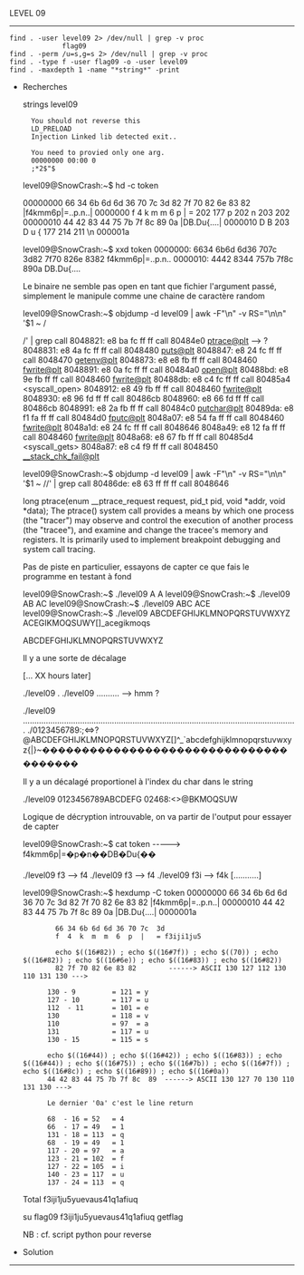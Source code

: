 LEVEL 09

------------------------------------------------------------------------------------------------------------------------

    find . -user level09 2> /dev/null | grep -v proc
                 flag09
    find . -perm /u=s,g=s 2> /dev/null | grep -v proc
    find . -type f -user flag09 -o -user level09
    find . -maxdepth 1 -name "*string*" -print

* Recherches

    strings level09

        You should not reverse this
        LD_PRELOAD
        Injection Linked lib detected exit..
      
        You need to provied only one arg.
        00000000 00:00 0
        ;*2$"$

    level09@SnowCrash:~$ hd -c token

    00000000  66 34 6b 6d 6d 36 70 7c  3d 82 7f 70 82 6e 83 82  |f4kmm6p|=..p.n..|
    0000000   f   4   k   m   m   6   p                         |   = 202 177   p 202   n 203 202
    00000010  44 42 83 44 75 7b 7f 8c  89 0a                    |DB.Du{....|
    0000010   D   B 203   D   u   { 177 214 211  \n
    000001a

    level09@SnowCrash:~$ xxd token
    0000000: 6634 6b6d 6d36 707c 3d82 7f70 826e 8382  f4kmm6p|=..p.n..
    0000010: 4442 8344 757b 7f8c 890a                 DB.Du{....

    Le binaire ne semble pas open en tant que fichier l'argument passé, simplement le manipule comme une chaine de caractère random

    level09@SnowCrash:~$ objdump -d level09 | awk -F"\n" -v RS="\n\n" '$1 ~ /<main>/' | grep call
        8048821:	e8 ba fc ff ff       	call   80484e0 <ptrace@plt>        --> ?              
        8048831:	e8 4a fc ff ff       	call   8048480 <puts@plt>
        8048847:	e8 24 fc ff ff       	call   8048470 <getenv@plt>
        8048873:	e8 e8 fb ff ff       	call   8048460 <fwrite@plt>
        8048891:	e8 0a fc ff ff       	call   80484a0 <open@plt>
        80488bd:	e8 9e fb ff ff       	call   8048460 <fwrite@plt>
        80488db:	e8 c4 fc ff ff       	call   80485a4 <syscall_open>
        8048912:	e8 49 fb ff ff       	call   8048460 <fwrite@plt>
        8048930:	e8 96 fd ff ff       	call   80486cb <isLib>
        8048960:	e8 66 fd ff ff       	call   80486cb <isLib>
        8048991:	e8 2a fb ff ff       	call   80484c0 <putchar@plt>
        80489da:	e8 f1 fa ff ff       	call   80484d0 <fputc@plt>
        8048a07:	e8 54 fa ff ff       	call   8048460 <fwrite@plt>
        8048a1d:	e8 24 fc ff ff       	call   8048646 <afterSubstr>
        8048a49:	e8 12 fa ff ff       	call   8048460 <fwrite@plt>
        8048a68:	e8 67 fb ff ff       	call   80485d4 <syscall_gets>
        8048a87:	e8 c4 f9 ff ff       	call   8048450 <__stack_chk_fail@plt>

    level09@SnowCrash:~$ objdump -d level09 | awk -F"\n" -v RS="\n\n" '$1 ~ /<isLib>/' | grep call
        80486de:	e8 63 ff ff ff       	call   8048646 <afterSubstr>
    

    long ptrace(enum __ptrace_request request, pid_t pid, void *addr, void *data);
    The ptrace() system call provides a means by which one process
       (the "tracer") may observe and control the execution of another
       process (the "tracee"), and examine and change the tracee's
       memory and registers.  It is primarily used to implement
       breakpoint debugging and system call tracing.

    Pas de piste en particulier, essayons de capter ce que fais le programme en testant à fond
    
    level09@SnowCrash:~$ ./level09 A
        A
    level09@SnowCrash:~$ ./level09 AB
        AC
    level09@SnowCrash:~$ ./level09 ABC
        ACE
    level09@SnowCrash:~$ ./level09 ABCDEFGHIJKLMNOPQRSTUVWXYZ
        ACEGIKMOQSUWY[]_acegikmoqs

    ABCDEFGHIJKLMNOPQRSTUVWXYZ

    Il y a une sorte de décalage

    [... XX hours later]

    ./level09 .
    ./level09 .......... --> hmm ?

    ./level09 ........................................................................................................................
        ./0123456789:;<=>?@ABCDEFGHIJKLMNOPQRSTUVWXYZ[\]^_`abcdefghijklmnopqrstuvwxyz{|}~��������������������������������������

    Il y a un décalagé proportionel à l'index du char dans le string

    ./level09 0123456789ABCDEFG
        02468:<>@BKMOQSUW
    
    Logique de décryption introuvable, on va partir de l'output pour essayer de capter

    level09@SnowCrash:~$ cat token  -----> f4kmm6p|=�p�n��DB�Du{��

    ./level09 f3        --> f4
    ./level09 f3        --> f4
    ./level09 f3i       --> f4k
    [...........]

    level09@SnowCrash:~$ hexdump -C token
    00000000  66 34 6b 6d 6d 36 70 7c  3d 82 7f 70 82 6e 83 82  |f4kmm6p|=..p.n..|
    00000010  44 42 83 44 75 7b 7f 8c  89 0a                    |DB.Du{....|
    0000001a

              66 34 6b 6d 6d 36 70 7c  3d
              f  4  k  m  m  6  p  |   = f3iji1ju5
              
              echo $((16#82)) ; echo $((16#7f)) ; echo $((70)) ; echo $((16#82)) ; echo $((16#6e)) ; echo $((16#83)) ; echo $((16#82))
              82 7f 70 82 6e 83 82        ------> ASCII 130 127 112 130 110 131 130 ---> 

            130 - 9         = 121 = y
            127 - 10        = 117 = u
            112  - 11       = 101 = e
            130             = 118 = v
            110             = 97  = a
            131             = 117 = u
            130 - 15        = 115 = s

            echo $((16#44)) ; echo $((16#42)) ; echo $((16#83)) ; echo $((16#44)) ; echo $((16#75)) ; echo $((16#7b)) ; echo $((16#7f)) ; echo $((16#8c)) ; echo $((16#89)) ; echo $((16#0a))
            44 42 83 44 75 7b 7f 8c  89  ------> ASCII 130 127 70 130 110 131 130 ---> 

            Le dernier '0a' c'est le line return

            68  - 16 = 52   = 4
            66  - 17 = 49   = 1
            131 - 18 = 113  = q
            68  - 19 = 49   = 1
            117 - 20 = 97   = a
            123 - 21 = 102  = f
            127 - 22 = 105  = i
            140 - 23 = 117  = u
            137 - 24 = 113  = q
        
    Total  f3iji1ju5yuevaus41q1afiuq

    su flag09 f3iji1ju5yuevaus41q1afiuq
    getflag

    NB : cf. script python pour reverse

* Solution

------------------------------------------------------------------------------------------------------------------------

